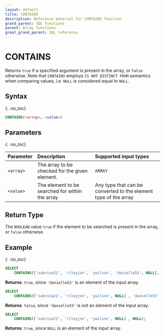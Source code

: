 ```yaml
---
layout: default
title: CONTAINS
description: Reference material for CONTAINS function
grand_parent: SQL functions
parent: Array functions
great_grand_parent: SQL reference
---
```


# CONTAINS

Returns `true` if a specified argument is present in the array, or `false` otherwise. Note that `CONTAINS` employs `IS NOT DISTINCT FROM` semantics when comparing values, i.e. `NULL` is considered equal to `NULL`.

## Syntax
{: .no_toc}

```sql
CONTAINS(<array>, <value>)
```

## Parameters 
{: .no_toc}

| Parameter | Description                                      | Supported input types | 
| :--------- | :------------------------------------------------ | :--------|
| `<array>`   | The array to be checked for the given element.   | `ARRAY` | 
| `<value>`   | The element to be searched for within the array | Any type that can be converted to the element type of the array | 

## Return Type

The `BOOLEAN` value `true` if the element to be searched is present in the array, or `false` otherwise.

## Example
{: .no_toc}

```sql
SELECT
	CONTAINS(['sabrina21', 'rileyjon', 'ywilson', 'danielle53', NULL], 'danielle53');
```

**Returns**: `true`, since `'danielle53'` is an element of the input array.

```sql
SELECT
	CONTAINS(['sabrina21', 'rileyjon', 'ywilson', NULL] , 'danielle53');
```

**Returns**: `false`, since `'danielle53'` is not an element of the input array.

```sql
SELECT
	CONTAINS(['sabrina21', 'rileyjon', 'ywilson', NULL] , NULL);
```

**Returns**: `true`, since `NULL` is an element of the input array.
